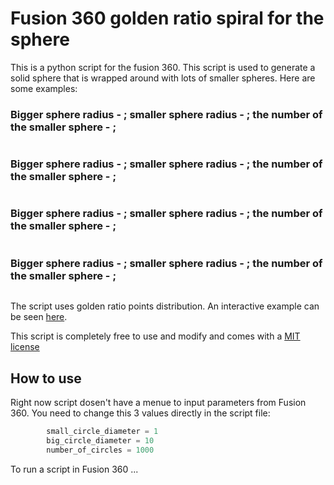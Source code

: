 # Fusion 360 golden ratio spiral for the sphere

This is a python script for the fusion 360. This script is used to generate a solid sphere that is wrapped around with lots of smaller spheres. Here are some examples:

### Bigger sphere radius - ; smaller sphere radius - ; the number of the smaller sphere - ;
![]()

### Bigger sphere radius - ; smaller sphere radius - ; the number of the smaller sphere - ;
![]()

### Bigger sphere radius - ; smaller sphere radius - ; the number of the smaller sphere - ;
![]()

### Bigger sphere radius - ; smaller sphere radius - ; the number of the smaller sphere - ;
![]()

The script uses golden ratio points distribution. An interactive example can be seen [here](https://www.openprocessing.org/sketch/41142).

This script is completely free to use and modify and comes with a [MIT license](LICENCE.md)

## How to use

Right now script dosen't have a menue to input parameters from Fusion 360. You need to change this 3 values directly in the script file:

``` python
		small_circle_diameter = 1
		big_circle_diameter = 10
		number_of_circles = 1000
```

To run a script in Fusion 360 ... 
